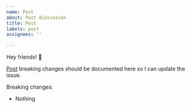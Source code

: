 ```yaml
---
name: Post
about: Post discussion
title: Post
labels: post
assignees: ''

---
```


Hey friends! 👋

[Post](url) breaking changes should be documented here so I can update the issue.

Breaking changes:
- Nothing
